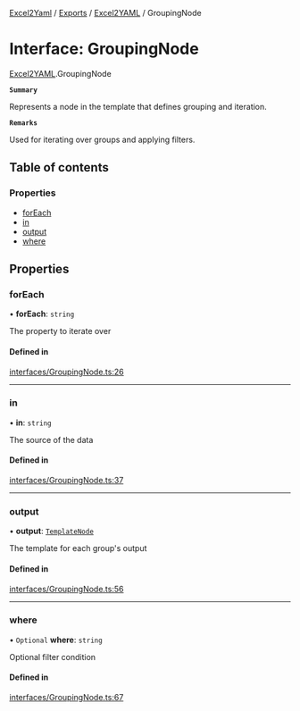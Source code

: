 [Excel2Yaml](../README.md) / [Exports](../modules.md) / [Excel2YAML](../modules/Excel2YAML.md) / GroupingNode

# Interface: GroupingNode

[Excel2YAML](../modules/Excel2YAML.md).GroupingNode

**`Summary`**

Represents a node in the template that defines grouping and iteration.

**`Remarks`**

Used for iterating over groups and applying filters.

## Table of contents

### Properties

- [forEach](Excel2YAML.GroupingNode.md#foreach)
- [in](Excel2YAML.GroupingNode.md#in)
- [output](Excel2YAML.GroupingNode.md#output)
- [where](Excel2YAML.GroupingNode.md#where)

## Properties

### forEach

• **forEach**: `string`

The property to iterate over

#### Defined in

[interfaces/GroupingNode.ts:26](https://github.com/rbleattler/Excel2Yaml/blob/ae3ad693799a8fb5c2361b7e1eb0ff2700eea5d6/src/interfaces/GroupingNode.ts#L26)

___

### in

• **in**: `string`

The source of the data

#### Defined in

[interfaces/GroupingNode.ts:37](https://github.com/rbleattler/Excel2Yaml/blob/ae3ad693799a8fb5c2361b7e1eb0ff2700eea5d6/src/interfaces/GroupingNode.ts#L37)

___

### output

• **output**: [`TemplateNode`](../modules/Excel2YAML.md#templatenode)

The template for each group's output

#### Defined in

[interfaces/GroupingNode.ts:56](https://github.com/rbleattler/Excel2Yaml/blob/ae3ad693799a8fb5c2361b7e1eb0ff2700eea5d6/src/interfaces/GroupingNode.ts#L56)

___

### where

• `Optional` **where**: `string`

Optional filter condition

#### Defined in

[interfaces/GroupingNode.ts:67](https://github.com/rbleattler/Excel2Yaml/blob/ae3ad693799a8fb5c2361b7e1eb0ff2700eea5d6/src/interfaces/GroupingNode.ts#L67)
